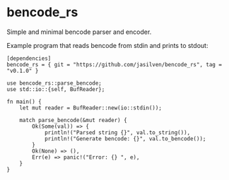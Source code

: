 # bencode_rs 
Simple and minimal bencode parser and encoder.

Example program that reads bencode from stdin and prints to stdout: 

```
[dependencies]
bencode_rs = { git = "https://github.com/jasilven/bencode_rs", tag = "v0.1.0" }
```

```
use bencode_rs::parse_bencode;
use std::io::{self, BufReader};

fn main() {
    let mut reader = BufReader::new(io::stdin());

    match parse_bencode(&mut reader) {
        Ok(Some(val)) => {
            println!("Parsed string {}", val.to_string()),
            println!("Generate bencode: {}", val.to_bencode());
        }
        Ok(None) => (),
        Err(e) => panic!("Error: {} ", e),
    }
}
```
